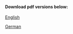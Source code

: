 #### Download pdf versions below:

[English](./assets/pdf/nevzat-arman-cv-en.pdf)

[German](./assets/pdf/nevzat-arman-cv-de.pdf)
